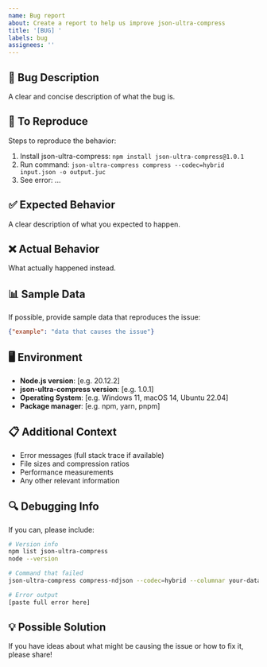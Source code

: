 ```yaml
---
name: Bug report
about: Create a report to help us improve json-ultra-compress
title: '[BUG] '
labels: bug
assignees: ''
---
```


## 🐛 **Bug Description**
A clear and concise description of what the bug is.

## 🔄 **To Reproduce**
Steps to reproduce the behavior:

1. Install json-ultra-compress: `npm install json-ultra-compress@1.0.1`
2. Run command: `json-ultra-compress compress --codec=hybrid input.json -o output.juc`
3. See error: ...

## ✅ **Expected Behavior**
A clear description of what you expected to happen.

## ❌ **Actual Behavior**
What actually happened instead.

## 📊 **Sample Data**
If possible, provide sample data that reproduces the issue:

```json
{"example": "data that causes the issue"}
```

## 🖥️ **Environment**
- **Node.js version**: [e.g. 20.12.2]
- **json-ultra-compress version**: [e.g. 1.0.1]
- **Operating System**: [e.g. Windows 11, macOS 14, Ubuntu 22.04]
- **Package manager**: [e.g. npm, yarn, pnpm]

## 📋 **Additional Context**
- Error messages (full stack trace if available)
- File sizes and compression ratios
- Performance measurements
- Any other relevant information

## 🔍 **Debugging Info**
If you can, please include:

```bash
# Version info
npm list json-ultra-compress
node --version

# Command that failed
json-ultra-compress compress-ndjson --codec=hybrid --columnar your-data.ndjson -o output.juc

# Error output
[paste full error here]
```

## 💡 **Possible Solution**
If you have ideas about what might be causing the issue or how to fix it, please share!
